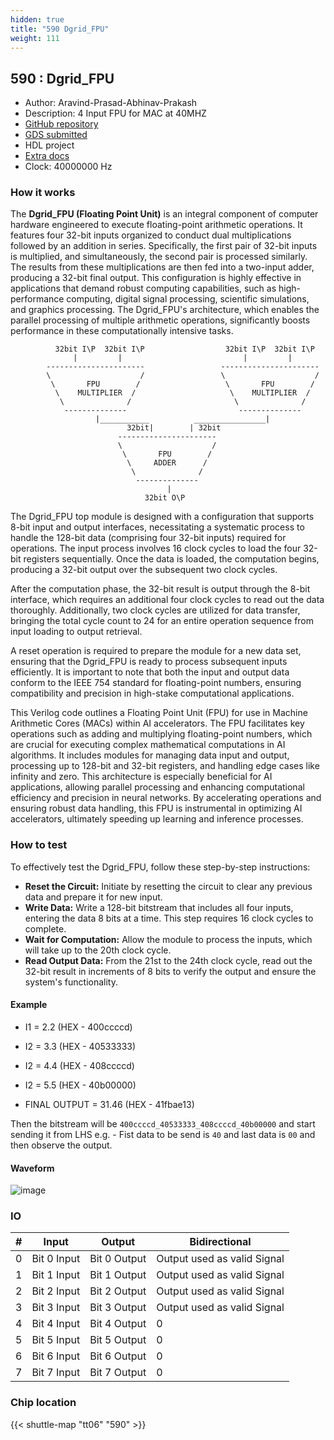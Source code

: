 ```yaml
---
hidden: true
title: "590 Dgrid_FPU"
weight: 111
---
```


## 590 : Dgrid_FPU

* Author: Aravind-Prasad-Abhinav-Prakash
* Description: 4 Input FPU for MAC at 40MHZ
* [GitHub repository](https://github.com/fabricchip/tt06_um_fpu)
* [GDS submitted](https://github.com/fabricchip/tt06_um_fpu/actions/runs/8755364020)
* HDL project
* [Extra docs]()
* Clock: 40000000 Hz

<!---

This file is used to generate your project datasheet. Please fill in the information below and delete any unused
sections.

You can also include images in this folder and reference them in the markdown. Each image must be less than
512 kb in size, and the combined size of all images must be less than 1 MB.
-->


### How it works

The **Dgrid_FPU (Floating Point Unit)** is an integral component of computer hardware engineered to execute floating-point arithmetic operations. It features four 32-bit inputs organized to conduct dual multiplications followed by an addition in series. Specifically, the first pair of 32-bit inputs is multiplied, and simultaneously, the second pair is processed similarly. The results from these multiplications are then fed into a two-input adder, producing a 32-bit final output. This configuration is highly effective in applications that demand robust computing capabilities, such as high-performance computing, digital signal processing, scientific simulations, and graphics processing. The Dgrid_FPU's architecture, which enables the parallel processing of multiple arithmetic operations, significantly boosts performance in these computationally intensive tasks.

```
          32bit I\P  32bit I\P                  32bit I\P  32bit I\P
              |         |                           |         |
        ----------------------                 ---------------------- 
        \                    /                 \                    /
         \       FPU        /                   \       FPU        / 
          \    MULTIPLIER  /                     \    MULTIPLIER  / 
           \              /                       \              /
            --------------                         --------------
                   |___________          ________________|
                          32bit|        | 32bit
                        ----------------------   
                        \                    /    
                         \       FPU        / 
                          \     ADDER      /   
                           \              /  
                            -------------- 
                                   |
                              32bit O\P
```

The Dgrid_FPU top module is designed with a configuration that supports 8-bit input and output interfaces, necessitating a systematic process to handle the 128-bit data (comprising four 32-bit inputs) required for operations. The input process involves 16 clock cycles to load the four 32-bit registers sequentially. Once the data is loaded, the computation begins, producing a 32-bit output over the subsequent two clock cycles.

After the computation phase, the 32-bit result is output through the 8-bit interface, which requires an additional four clock cycles to read out the data thoroughly. Additionally, two clock cycles are utilized for data transfer, bringing the total cycle count to 24 for an entire operation sequence from input loading to output retrieval.

A reset operation is required to prepare the module for a new data set, ensuring that the Dgrid_FPU is ready to process subsequent inputs efficiently. It is important to note that both the input and output data conform to the IEEE 754 standard for floating-point numbers, ensuring compatibility and precision in high-stake computational applications.

This Verilog code outlines a Floating Point Unit (FPU) for use in Machine Arithmetic Cores (MACs) within AI accelerators. The FPU facilitates key operations such as adding and multiplying floating-point numbers, which are crucial for executing complex mathematical computations in AI algorithms. It includes modules for managing data input and output, processing up to 128-bit and 32-bit registers, and handling edge cases like infinity and zero. This architecture is especially beneficial for AI applications, allowing parallel processing and enhancing computational efficiency and precision in neural networks. By accelerating operations and ensuring robust data handling, this FPU is instrumental in optimizing AI accelerators, ultimately speeding up learning and inference processes.

### How to test

To effectively test the Dgrid_FPU, follow these step-by-step instructions:

- **Reset the Circuit:** Initiate by resetting the circuit to clear any previous data and prepare it for new input.
- **Write Data:** Write a 128-bit bitstream that includes all four inputs, entering the data 8 bits at a time. This step requires 16 clock cycles to complete.
- **Wait for Computation:** Allow the module to process the inputs, which will take up to the 20th clock cycle.
- **Read Output Data:** From the 21st to the 24th clock cycle, read out the 32-bit result in increments of 8 bits to verify the output and ensure the system's functionality.

#### Example

- I1 = 2.2 (HEX - 400ccccd)

- I2 = 3.3 (HEX - 40533333)

- I2 = 4.4 (HEX - 408ccccd)

- I2 = 5.5 (HEX - 40b00000)

- FINAL OUTPUT = 31.46 (HEX - 41fbae13)

Then the bitstream will be `400ccccd_40533333_408ccccd_40b00000` and start sending it from LHS e.g. - Fist data to be send is `40`  and last data is `00` and then observe the output.

#### Waveform

![image](https://github.com/fabricchip/tt06_um_fpu/assets/162960669/86110db4-93b8-4a0a-8ff0-38d540448350)


### IO

| #             | Input    | Output   | Bidirectional   |
| ------------- | -------- | -------- | --------------- |
| 0 | Bit 0 Input  | Bit 0 Output  | Output used as valid Signal        |
| 1 | Bit 1 Input  | Bit 1 Output  | Output used as valid Signal        |
| 2 | Bit 2 Input  | Bit 2 Output  | Output used as valid Signal        |
| 3 | Bit 3 Input  | Bit 3 Output  | Output used as valid Signal        |
| 4 | Bit 4 Input  | Bit 4 Output  | 0        |
| 5 | Bit 5 Input  | Bit 5 Output  | 0        |
| 6 | Bit 6 Input  | Bit 6 Output  | 0        |
| 7 | Bit 7 Input  | Bit 7 Output  | 0        |


### Chip location

{{< shuttle-map "tt06" "590" >}}
